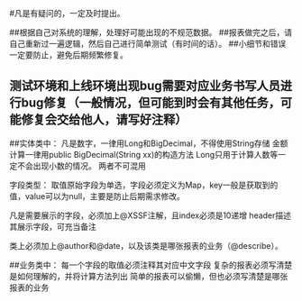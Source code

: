 #凡是有疑问的，一定及时提出。

##根据自己对系统的理解，处理好可能出现的不规范数据。 
##报表做完之后，请自己重新过一遍逻辑，然后自己进行简单测试（有时间的话）。
##小细节和错误一定要防止，避免后期频繁修复。
## 测试环境和上线环境出现bug需要对应业务书写人员进行bug修复（一般情况，但可能到时会有其他任务，可能修复会交给他人，请写好注释）

##实体类中：
凡是数字，一律用Long和BigDecimal，不得使用String存储
金额计算一律用public BigDecimal(String xx)的构造方法
Long只用于计算人数等一定不会出现小数的情况。
两者不可混用

字段类型：
取值原始字段为单选，字段必须定义为Map，key一般是获取到的值，value可以为null，主要是防止后期需求修改。


凡是需要展示的字段，必须加上@XSSF注解，且index必须是10递增
header描述其展示字段，可充当备注

类上必须加上@author和@date，以及该类是哪张报表的业务（@describe）。

##业务类中：
每一个字段的取值必须注释其对应中文字段
复杂的报表必须写清楚是如何理解的，并将计算方法列出
简单的报表可以偷懒，但也必须写清楚是哪张报表的业务
